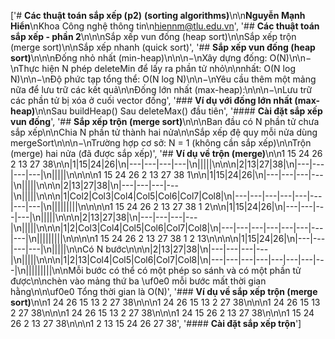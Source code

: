 ['# **Các thuật toán sắp xếp (p2)** **(sorting algorithms)**\n\n**Nguyễn Mạnh Hiển**\nKhoa Công nghệ thông tin\n[hiennm@tlu.edu.vn](mailto:hiennm@wru.vn)', '## **Các thuật toán sắp xếp - phần 2**\n\n\nSắp xếp vun đống (heap sort)\n\nSắp xếp trộn (merge sort)\n\nSắp xếp nhanh (quick sort)', '## **Sắp xếp vun đống (heap sort)**\n\n\nĐống nhỏ nhất (min-heap)\n\n\n−\nXây dựng đống: O(N)\n\n−\nThực hiện N phép deleteMin để lấy ra phần tử nhỏ\n\nnhất: O(N log N)\n\n−\nĐộ phức tạp tổng thể: O(N log N)\n\n−\nYêu cầu thêm một mảng nữa để lưu trữ các kết quả\n\nĐống lớn nhất (max-heap):\n\n\n−\nLưu trữ các phần tử bị xóa ở cuối vector đống', '### **Ví dụ với đống lớn nhất (max-heap)**\n\nSau buildHeap() Sau deleteMax() đầu tiên', '#### **Cài đặt sắp xếp vun đống**', '## **Sắp xếp trộn (merge sort)**\n\n\nBan đầu có N phần tử chưa sắp xếp\n\nChia N phần tử thành hai nửa\n\nSắp xếp đệ quy mỗi nửa dùng mergeSort\n\n\n−\nTrường hợp cơ sở: N = 1 (không cần sắp xếp)\n\nTrộn (merge) hai nửa (đã được sắp xếp)', '## **Ví dụ về trộn (merge)**\n\n1 15 24 26 2 13 27 38\n\n|1|15|24|26|\n|---|---|---|---|\n|||||\n\n\n|2|13|27|38|\n|---|---|---|---|\n|||||\n\n\n\n1 15 24 26 2 13 27 38 1\n\n|1|15|24|26|\n|---|---|---|---|\n|||||\n\n\n|2|13|27|38|\n|---|---|---|---|\n|||||\n\n\n|1|Col2|Col3|Col4|Col5|Col6|Col7|Col8|\n|---|---|---|---|---|---|---|---|\n|||||||||\n\n\n\n1 15 24 26 2 13 27 38 1 2\n\n|1|15|24|26|\n|---|---|---|---|\n|||||\n\n\n|2|13|27|38|\n|---|---|---|---|\n|||||\n\n\n|1|2|Col3|Col4|Col5|Col6|Col7|Col8|\n|---|---|---|---|---|---|---|---|\n|||||||||\n\n\n\n1 15 24 26 2 13 27 38 1 2 13\n\n\n\n|1|15|24|26|\n|---|---|---|---|\n|||||\n\nCó N bước\n\n\n|2|13|27|38|\n|---|---|---|---|\n|||||\n\n\n|1|2|13|Col4|Col5|Col6|Col7|Col8|\n|---|---|---|---|---|---|---|---|\n|||||||||\n\nMỗi bước có thể có một phép so sánh và có một phần tử được\n\nchèn vào mảng thứ ba \uf0e0 mỗi bước mất thời gian hằng\n\n\uf0e0 Tổng thời gian là O(N)', '### **Ví dụ về sắp xếp trộn (merge sort)**\n\n1 24 26 15 13 2 27 38\n\n\n1 24 26 15 13 2 27 38\n\n\n1 24 26 15 13 2 27 38\n\n\n1 24 26 15 13 2 27 38\n\n\n1 24 15 26 2 13 27 38\n\n\n1 15 24 26 2 13 27 38\n\n\n1 2 13 15 24 26 27 38', '#### **Cài đặt sắp xếp trộn**']